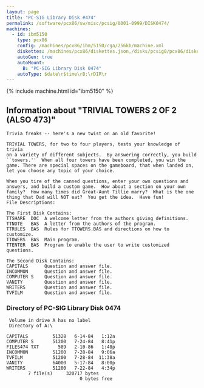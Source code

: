 ```yaml
---
layout: page
title: "PC-SIG Library Disk #474"
permalink: /software/pcx86/sw/misc/pcsig/0001-0999/DISK0474/
machines:
  - id: ibm5150
    type: pcx86
    config: /machines/pcx86/ibm/5150/cga/256kb/machine.xml
    diskettes: /machines/pcx86/diskettes.json,/disks/pcsig0/pcx86/diskettes.json
    autoGen: true
    autoMount:
      B: "PC-SIG Library Disk 0474"
    autoType: $date\r$time\rB:\rDIR\r
---
```


{% include machine.html id="ibm5150" %}

## Information about "TRIVIAL TOWERS 2 OF 2 (ALSO 473)"

    Trivia freaks -- here's a new twist on an old favorite!
    
    TRIVIAL TOWERS, for two to four players, tests your knowledge of trivia
    on a variety of different subjects.  By answering correctly, you build
    ``towers.''  When all four towers have been completed, you win the
    game. There are special spaces on the gameboard, that when landed on,
    let you choose any topic of your choice.
    
    When you tire of the canned questions, enter your own questions and
    answers, and build a custom game.  How about a section on your own
    family?  How many times did Great-Aunt Tillie marry?  What is the one
    thing that Dad will NOT eat?  You get the idea.  Have fun!
    File Descriptions:
    
    The First Disk Contains:
    TTSHARE  DOC  A welcome letter from the authors giving definitions.
    TTNOTE   BAS  A letter from the authors of the program.
    TTRULES  BAS  Rules for TTOWERS.BAS and directions on how to customize.
    TTOWERS  BAS  Main program.
    TTENTER  BAS  Program to enable the user to write customized questions.
    
    The Second Disk Contains:
    CAPITALS      Question and answer file.
    INCOMMON      Question and answer file.
    COMPUTER S    Question and answer file.
    VANITY        Question and answer file.
    WRITERS       Question and answer file.
    TVFILM        Question and answer file.

### Directory of PC-SIG Library Disk 0474

     Volume in drive A has no label
     Directory of A:\

    CAPITALS         51328   6-14-84   1:12a
    COMPUTER S       51200   7-24-84   8:41p
    FILES474 TXT       589   2-10-86   1:48p
    INCOMMON         51200   7-28-84   9:06a
    TVFILM           51200   7-28-84  11:38a
    VANITY           64000   5-17-84   8:00p
    WRITERS          51200   7-22-84   4:34p
            7 file(s)     320717 bytes
                               0 bytes free
